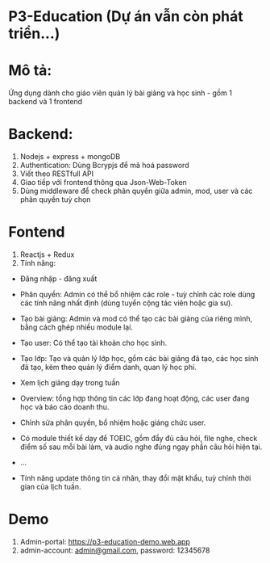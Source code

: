 # P3-Education (Dự án vẫn còn phát triển...)

# Mô tả:

Ứng dụng dành cho giáo viên quản lý bài giảng và học sinh - gồm 1 backend và 1 frontend

# Backend:

1. Nodejs + express + mongoDB
2. Authentication: Dùng Bcrypjs để mã hoá password
3. Viết theo RESTfull API
4. Giao tiếp với frontend thông qua Json-Web-Token
5. Dùng middleware để check phân quyền giữa admin, mod, user và các phân quyền tuỳ chọn

# Fontend

1. Reactjs + Redux
2. Tính năng:

- Đăng nhập - đăng xuất
- Phân quyền: Admin có thể bổ nhiệm các role - tuỳ chỉnh các role dùng các tính năng nhất định (dùng tuyển cộng tác viên hoặc gia sư).
- Tạo bài giảng: Admin và mod có thể tạo các bài giảng của riêng mình, bằng cách ghép nhiều module lại.
- Tạo user: Có thể tạo tài khoản cho học sinh.
- Tạo lớp: Tạo và quản lý lớp học, gồm các bài giảng đã tạo, các học sinh đã tạo, kèm theo quản lý điểm danh, quan lý học phí.
- Xem lịch giảng dạy trong tuần
- Overview: tổng hợp thông tin các lớp đang hoạt động, các user đang học và báo cáo doanh thu.
- Chỉnh sửa phân quyền, bổ nhiệm hoặc giáng chức user.
- Có module thiết kế dạy đề TOEIC, gồm đầy đủ câu hỏi, file nghe, check điểm số sau mỗi bài làm, và audio nghe đúng ngay phần câu hỏi hiện tại.
- ...

- Tính năng update thông tin cá nhân, thay đổi mật khẩu, tuỳ chỉnh thời gian của lịch tuần.

# Demo

1. Admin-portal: https://p3-education-demo.web.app
2. admin-account: admin@gmail.com, password: 12345678
